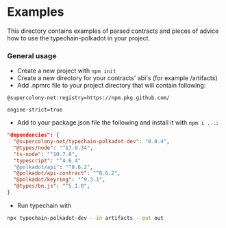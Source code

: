 # Examples

This directory contains examples of parsed contracts and pieces of advice how to use the typechain-polkadot in your project.

### General usage

- Create a new project with `npm init`
- Create a new directory for your contracts' abi's (for example /artifacts)
- Add .npmrc file to your project directory that will contain following:
```npmrc
@supercolony-net:registry=https://npm.pkg.github.com/

engine-strict=true
```
- Add to your package.json file the following and install it with `npm i ...`:
```json
"dependencies": {
  "@supercolony-net/typechain-polkadot-dev": "0.0.4",
  "@types/node": "^17.0.34",
  "ts-node": "^10.7.0",
  "typescript": "^4.6.4"
  "@polkadot/api": "^8.6.2",
  "@polkadot/api-contract": "^8.6.2",
  "@polkadot/keyring": "^9.3.1",
  "@types/bn.js": "^5.1.0",
}
```
- Run typechain with
```bash
npx typechain-polkadot-dev --in artifacts --out out
```